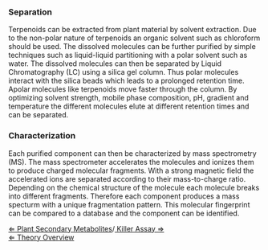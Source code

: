 ### Separation

Terpenoids can be extracted from plant material by solvent extraction.
Due to the non-polar nature of terpenoids an organic solvent such as
chloroform should be used. The dissolved molecules can be further
purified by simple techniques such as liquid-liquid partitioning with a
polar solvent such as water. The dissolved molecules can then be
separated by Liquid Chromatography (LC) using a silica gel column. Thus
polar molecules interact with the silica beads which leads to a
prolonged retention time. Apolar molecules like terpenoids move faster
through the column. By optimizing solvent strength, mobile phase
composition, pH, gradient and temperature the different molecules elute
at different retention times and can be separated.

### Characterization

Each purified component can then be characterized by mass spectrometry
(MS). The mass spectrometer accelerates the molecules and ionizes them
to produce charged molecular fragments. With a strong magnetic field the
accelerated ions are separated according to their mass-to-charge ratio.
Depending on the chemical structure of the molecule each molecule breaks
into different fragments. Therefore each component produces a mass
specturm with a unique fragmentation pattern. This molecular fingerprint
can be compared to a database and the component can be identified.

[ ⇐ Plant Secondary
Metabolites](/wiki/Plant_Secondary_Metabolites "wikilink")/[ Killer Assay ⇒
](/wiki/Killer_Assay "wikilink")\
[ ⇐ Theory Overview](/wiki/PlantLab "wikilink")

